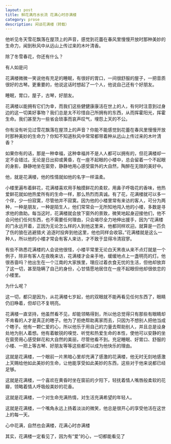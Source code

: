 ```yaml
---
layout: post
title: 鲜花满月水长流 花满心时亦满楼
category: prose
description: 闲谈花满楼（转载）
---
```



他听见冬天雪花飘落在屋顶上的声音，感觉到花蕾在春风里慢慢开放时那种美妙的生命力，闻到秋风中从远山上传过来的木叶清香。
  
除了冬雪春花，你还有什么？
  
有人如是问

花满楼微微一笑说他有充足的睡眠，有很好的胃口，一间很舒服的屋子，一把音质很好的古琴。更重要的，他说这话时想起了一个人，他说自己还有个好朋友。
  
睡眠，胃口，屋子，古琴，好朋友。

花满楼以能拥有它们为幸，而我们这些健健康康活在世上的人，有何时注意到过身边的这一切美好事物？我们总是太不珍惜自己所拥有的东西，从而挥霍阳光，挥霍生命。我们甚至为一些省会琐事而哀声叹气，埋怨上天的不公。
 
你有没有听见过雪花飘落在屋顶上的声音？你能不能感觉到花蕾在春风里慢慢开放时那种美妙的生命力？你知不知道秋风中常常都带着种从远山上传过来的木叶清香？

如果你有的话，那是一种幸福，这种幸福并不是人人都可以拥有的，但花满楼却一定不会错过。无论是日出抑或黄昏，在一座不起眼的小楼中，总会留着一个不起眼的身影，静静地坐在窗旁，静静地用心感受窗外的大自然，陶醉在无限的美好中。

他，就是花满楼，他的性情就如他的名字一样温柔。

小楼里遍布着鲜花，花满楼喜欢用手触摸鲜花的柔软，用鼻子呼吸花的香味，他热爱鲜花就如他热爱所有的生命一样，那么热烈而真诚。有了花，花满楼就可以多一个伴，少一份寂寞，尽管他并不寂寞。因为他的小楼里常有来访的客人，可分为两种，一种是朋友，一种是陌生人，他们常常会一无所知地闯入他的小楼，多数是寻求他的救助。每当这时，花满楼就会放下窗外的景致，微笑地起身迎接他们，他不会问他们任何东西，也不需要任何理由，只会竭尽全力地伸出援手，因为“花满楼的门永远开着，正因为无论怎么样的人到他这里来，他都同样欢迎。就算是一匹负了伤的狼在逃避猎犬 追逐时投奔到他这里，他也同样会收容。”花满楼就是这么一种人，所以他的小楼才常会有客人来访，才不致于显得冷清寂寥。

有些不熟悉花满楼的人会说他很怪，小楼平常里无论白天黑夜从来不点灯就是一个例子，除非有客人在夜晚来访，花满楼才会亲手地，缓缓地点上一盏明亮的灯。他很吝啬吗？他出生在一个江南的大家族里，理应过着衣食无忧的生活，但他却放弃了这一切，甚至隐瞒了自己的身份，心甘情愿地居住在一座不起眼但他却很依恋的小楼里。

为什么呢？

这一切，都只是因为，从花满楼七岁起，他的双眼就不能再看见任何东西了，眼睛仍旧睁着，但却已不复明亮。

花满楼一直坚持，他虽然看不见，却能领略得到，所以他总觉得只有那些有眼睛却不肯看的人才是真正的瞎子。他为了拒绝帮助离家而去，只因为不想别人把他当成个瞎子。他有一颗仁爱的心，所以他乐于用自己的力量去帮助别人，并且总是设身处地为别人着想。他有着敏锐的嗅觉、听觉和热爱生命的本性，使他可以安静的坐在窗旁用心感受鲜花和大自然的美丽，尽管他看不到。充足睡眠、好胃口、舒服的小楼、一把上等古琴、好朋友等等这些都可以成为他快乐的理由。

这就是花满楼，一个眼前一片黑暗心里却充满了感激的花满楼，他无时无刻地感激上天赐给他如此美妙的生命，让他能享受如此美妙的东西，这些对于他来说都已经足够。

这就是花满楼，一个喜欢在黄昏时坐在窗前的夕阳下，轻抚着情人嘴唇般柔软的花瓣，领略着情人呼吸般美妙的花香。 

这就是花满楼，一个对生命充满热情，对生活充满希望的年轻人。

这就是花满楼，一个嘴角永远上扬着淡淡的微笑，他总是很开心的享受他活在这世上的每一天。

心中花满，自然也会满楼，花满心时亦满楼

其实，花满楼一定看见了，因为有“爱”的心，一切都能看见了
